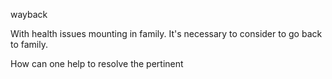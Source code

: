 wayback

With health issues mounting in family.
It's necessary to consider to go back to family. 

How can one help to resolve the pertinent
